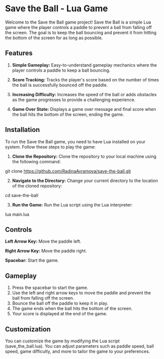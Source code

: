 # Save the Ball - Lua Game
Welcome to the Save the Ball game project! Save the Ball is a simple Lua game where the player controls a paddle to prevent a ball from falling off the screen. The goal is to keep the ball bouncing and prevent it from hitting the bottom of the screen for as long as possible.

## Features
1. **Simple Gameplay:** Easy-to-understand gameplay mechanics where the player controls a paddle to keep a ball bouncing.

2. **Score Tracking:** Tracks the player's score based on the number of times the ball is successfully bounced off the paddle.

3. **Increasing Difficulty:** Increases the speed of the ball or adds obstacles as the game progresses to provide a challenging experience.

4. **Game Over State:** Displays a game over message and final score when the ball hits the bottom of the screen, ending the game.

## Installation
To run the Save the Ball game, you need to have Lua installed on your system. Follow these steps to play the game:

1. **Clone the Repository:** Clone the repository to your local machine using the following command:

git clone https://github.com/RadinaAvramova/save-the-ball.git

2. **Navigate to the Directory:** Change your current directory to the location of the cloned repository:

cd save-the-ball

3. **Run the Game:** Run the Lua script using the Lua interpreter:

lua main.lua

## Controls
**Left Arrow Key:** Move the paddle left.

**Right Arrow Key:** Move the paddle right.

**Spacebar:** Start the game.

## Gameplay
1. Press the spacebar to start the game.
2. Use the left and right arrow keys to move the paddle and prevent the ball from falling off the screen.
3. Bounce the ball off the paddle to keep it in play.
4. The game ends when the ball hits the bottom of the screen.
5. Your score is displayed at the end of the game.

## Customization
You can customize the game by modifying the Lua script (save_the_ball.lua). You can adjust parameters such as paddle speed, ball speed, game difficulty, and more to tailor the game to your preferences.
